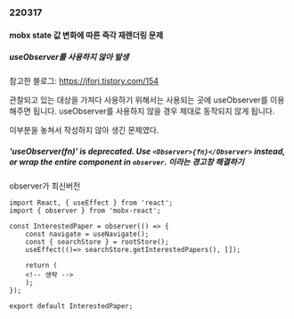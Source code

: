 ### 220317

#### mobx state 값 변화에 따른 즉각 재렌더링 문제

##### useObserver를 사용하지 않아 발생

참고한 블로그: https://jforj.tistory.com/154


관찰되고 있는 대상을 가져다 사용하기 위해서는 사용되는 곳에 useObserver를 이용해주면 됩니다.
useObserver를 사용하지 않을 경우 제대로 동작되지 않게 됩니다.

이부분을 놓쳐서 작성하지 않아 생긴 문제였다.

##### 'useObserver(fn)' is deprecated. Use `<Observer>{fn}</Observer>` instead, or wrap the entire component in `observer`. 이라는 경고창 해결하기

observer가 최신버전

```
import React, { useEffect } from 'react';
import { observer } from 'mobx-react';

const InterestedPaper = observer(() => {
	const navigate = useNavigate();
	const { searchStore } = rootStore();
	useEffect(()=> searchStore.getInterestedPapers(), []);

	return (
    <!-- 생략 -->
	);
});

export default InterestedPaper;